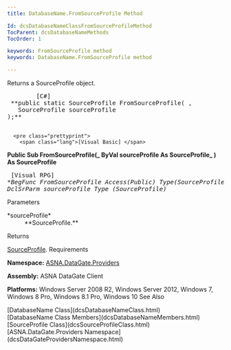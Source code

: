 ```yaml
---
title: DatabaseName.FromSourceProfile Method

Id: dcsDatabaseNameClassFromSourceProfileMethod
TocParent: dcsDatabaseNameMethods
TocOrder: 1

keywords: FromSourceProfile method
keywords: DatabaseName.FromSourceProfile method

---
```


Returns a SourceProfile object.
<pre class="prettyprint">
        <span class="lang">[C#]</span>
 **public static SourceProfile FromSourceProfile( ,
   SourceProfile sourceProfile
);** 
      </pre>
      <pre class="prettyprint">
        <span class="lang">[Visual Basic] </span>
 **Public Sub FromSourceProfile(_ 
   ByVal sourceProfile As SourceProfile_ 
) As SourceProfile** 
      </pre>
      <pre class="prettyprint">
        <span class="lang">[Visual RPG]</span>
 **BegFunc FromSourceProfile Access(*Public) Type(SourceProfile)
   DclSrParm sourceProfile Type (SourceProfile)** 
      </pre>

Parameters

<dl>
        <dt>
 *sourceProfile* 
        </dt>
        <dd>
 **SourceProfile.**  
					</dd>
</dl>

Returns

[SourceProfile](dcsSourceProfileClass.html).
Requirements

**Namespace:** [ ASNA.DataGate.Providers](dcsDataGateProvidersNamespace.html) 

**Assembly:** ASNA DataGate Client

**Platforms:** Windows Server 2008 R2, Windows Server 2012, Windows 7, Windows 8 Pro, Windows 8.1 Pro, Windows 10
See Also

<dl />
      [DatabaseName Class](dcsDatabaseNameClass.html)
      <br />
      [DatabaseName Class Members](dcsDatabaseNameMembers.html)
      <br />
      [SourceProfile Class](dcsSourceProfileClass.html)
      <br />
      [ASNA.DataGate.Providers Namespace](dcsDataGateProvidersNamespace.html)

